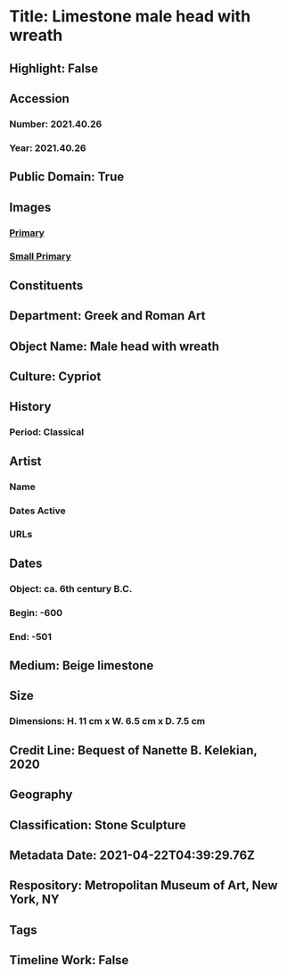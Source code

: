 # Title: Limestone male head with wreath
## Highlight: False
## Accession
### Number: 2021.40.26
### Year: 2021.40.26
## Public Domain: True
## Images
### [Primary](https://images.metmuseum.org/CRDImages/gr/original/KN228.jpg)
### [Small Primary](https://images.metmuseum.org/CRDImages/gr/web-large/KN228.jpg)
## Constituents
## Department: Greek and Roman Art
## Object Name: Male head with wreath
## Culture: Cypriot
## History
### Period: Classical
## Artist
### Name
### Dates Active
### URLs
## Dates
### Object: ca. 6th century B.C.
### Begin: -600
### End: -501
## Medium: Beige limestone
## Size
### Dimensions: H. 11 cm x W. 6.5 cm x D. 7.5 cm
## Credit Line: Bequest of Nanette B. Kelekian, 2020
## Geography
## Classification: Stone Sculpture
## Metadata Date: 2021-04-22T04:39:29.76Z
## Respository: Metropolitan Museum of Art, New York, NY
## Tags
## Timeline Work: False